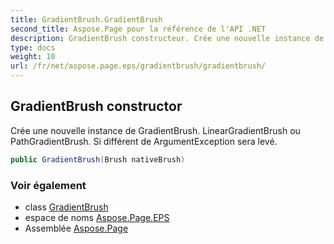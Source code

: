 ```yaml
---
title: GradientBrush.GradientBrush
second_title: Aspose.Page pour la référence de l'API .NET
description: GradientBrush constructeur. Crée une nouvelle instance de GradientBrush.  LinearGradientBrush ou PathGradientBrush. Si différent de ArgumentException sera levé.
type: docs
weight: 10
url: /fr/net/aspose.page.eps/gradientbrush/gradientbrush/
---
```

## GradientBrush constructor

Crée une nouvelle instance de GradientBrush.  LinearGradientBrush ou PathGradientBrush. Si différent de ArgumentException sera levé.

```csharp
public GradientBrush(Brush nativeBrush)
```

### Voir également

* class [GradientBrush](../)
* espace de noms [Aspose.Page.EPS](../../gradientbrush/)
* Assemblée [Aspose.Page](../../../)


